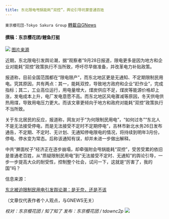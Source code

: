 ```yaml
---
title: 东北限电甩锅能耗“双控”，舆论引导坑蒙普通百姓
---
```

`東京櫻花団-Tokyo Sakura Group` [轉載自GNews](https://gnews.org/zh-hans/1561779/)

#### 撰稿：东京樱花团/鲤鱼打挺
![](https://assets.gnews.org/wp-content/uploads/2021/09/12-13.jpg)
[图片来源](https://www.cnbeta.com/articles/tech/1183747.htm)

近期，东北限电引发舆论潮，据“观察者”9月28日报道，限电更多是因为地方和企业对能耗“双控”政策执行不当所致，呼吁尽早做准备，并改革电力补贴政策。

报道称，目前全国范围都在“限电限产”，而东北地区更是无通知、不定期限制民用电。究其原因，共有两点：其一，能耗双控，导致地方政府和企业“赶作业”，完成指标；其二，工业高位运行，用电量增大，煤炭供应不足，煤炭等能源价格却上涨，发电成本上升，电厂发电意愿不高。而东北地区风电骤减等原因，冬天供电供热用煤，导致用电压力更大。而该文章更倾向于地方和政府对能耗“双控”政策执行不当所致。

关于东北居民的反应，报道称，网友对于“为何限制民用电”，“如何过冬”“东北人不是无法接受停电，而是无法接受不定时不定期停电”，吉林市新北水务26日发布通告，不定期、不定时、无计划、无通知停电限电的情况，将持续到明年3月份，停电、停水变为常态。后称该通知有误，却并未进一步做出解释。

中共“擀面杖子”经济正在逐步崩塌，却牵强附会甩锅能耗“双控”，受苦受累的依旧是普通老百姓，从“质疑限制民用电”到“无法接受不定时、无通知”的舆论引导，一步一步提高大众的耐受性，控制整个社会，试问一下，这就是“厉害了，我的国”吗？

信息来源：

[东北被迫限制民用电引发舆论潮：是无奈，还是不该](https://www.guancha.cn/politics/2021_09_28_608922.shtml)

（文章仅代表作者个人观点，与GNEWS无关）

*校对：东京樱花团 / 知了知了*
*发布：东京樱花团 / tdownc2p*
![](https://assets.gnews.org/wp-content/uploads/2021/08/image0-1-36.jpg)
